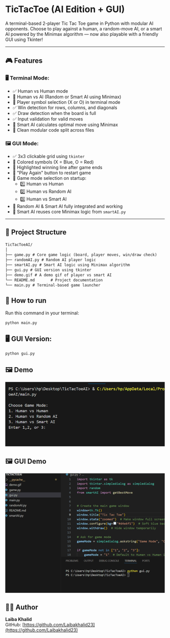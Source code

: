 # TicTacToe (AI Edition + GUI)

A terminal-based 2-player Tic Tac Toe game in Python with modular AI opponents. Choose to play against a human, a random-move AI, or a smart AI powered by the Minimax algorithm — now also playable with a friendly GUI using Tkinter!

---

## 🎮 Features

### 🖥️ Terminal Mode:
- ✅ Human vs Human mode 
- 🤖 Human vs AI (Random or Smart AI using Minimax)   
- 🧩 Player symbol selection (X or O) in terminal mode 
- ✅ Win detection for rows, columns, and diagonals  
- ✅ Draw detection when the board is full  
- ✅ Input validation for valid moves  
- 🧠 Smart AI calculates optimal move using Minimax 
- 🎯 Clean modular code split across files  

### 🖼️ GUI Mode:
- ✅ 3x3 clickable grid using `tkinter`
- 🎨 Colored symbols (X = Blue, O = Red)
- 🌈 Highlighted winning line after game ends  
- 🔁 "Play Again" button to restart game  
- 🧠 Game mode selection on startup:
  - 1️⃣ Human vs Human  
  - 2️⃣ Human vs Random AI  
  - 3️⃣ Human vs Smart AI 
- 🤖 Random AI & Smart AI fully integrated and working  
- 🧠 Smart AI reuses core Minimax logic from `smartAI.py`  
---

## 📁 Project Structure
```
TicTacToeAI/
│
├── game.py # Core game logic (board, player moves, win/draw check)
├── randomAI.py # Random AI player logic
├── smartAI.py # Smart AI logic using Minimax algorithm
├── gui.py # GUI version using tkinter
├── demo.gif # A demo gif of player vs smart AI
└── README.md       # Project documentation
└── main.py # Terminal-based game launcher
```

## 🔧 How to run
Run this command in your terminal:
```
python main.py
```
## 🖥 GUI Version:
```
python gui.py
```
## 🖼️ Demo

![Tic Tac Toe Demo](demo.gif)

## 🖼️ GUI Demo
![Tic Tac Toe GUI Demo](gui_demo.gif)


## 👩‍💻 Author

**Laiba Khalid**  
GitHub: [https://github.com/Laibakhalid23](https://github.com/Laibakhalid23)
